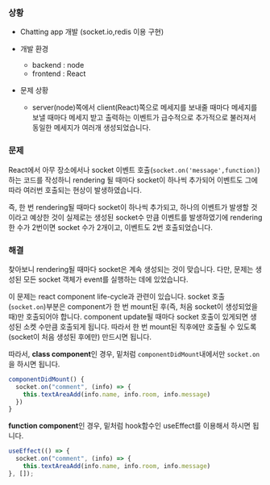 ### 상황
* Chatting app 개발 (socket.io,redis 이용 구현)
* 개발 환경
  * backend : node
  * frontend : React

* 문제 상황
  * server(node)쪽에서 client(React)쪽으로 메세지를 보내줄 때마다 메세지를 보낼 때마다 메세지 받고 출력하는 이벤트가 급수적으로 추가적으로 불러져서 동일한 메세지가 여러개 생성되었습니다.

### 문제
React에서 아무 장소에서나 socket 이벤트 호출(```socket.on('message',function)```)하는 코드를 작성하니 rendering 될 때마다 socket이 하나씩 추가되어 이벤트도 그에 따라 여러번 호출되는 현상이 발생하였습니다. 

즉, 한 번 rendering될 때마다 socket이 하나씩 추가되고, 하나의 이벤트가 발생할 것이라고 예상한 것이 실제로는 생성된 socket수 만큼 이벤트를 발생하였기에 rendering한  수가 2번이면 socket 수가 2개이고, 이벤트도 2번 호출되었습니다.

### 해결
찾아보니 rendering될 때마다 socket은 계속 생성되는 것이 맞습니다. 다만, 문제는 생성된 모든 socket 객체가 event를 실행하는 데에 있었습니다. 

이 문제는 react component life-cycle과 관련이 있습니다. socket 호출(```socket.on```)부분은 component가 한 번 mount된 후(즉, 처음 socket이 생성되었을 때)만 호출되어야 합니다. component update될 때마다 socket 호출이 있게되면 생성된 소켓 수만큼 호출되게 됩니다. 따라서 한 번 mount된 직후에만 호출될 수 있도록(socket이 처음 생성된 후에만) 만드시면 됩니다.

따라서, **class component**인 경우, 밑처럼 ```componentDidMount```내에서만 ```socket.on```을 하시면 됩니다.
```js
componentDidMount() {
  socket.on("comment", (info) => {
    this.textAreaAdd(info.name, info.room, info.message)
  }) 
}
```

**function component**인 경우, 밑처럼 hook함수인 useEffect를 이용해서 하시면 됩니다.
```js
useEffect(() => {
  socket.on("comment", (info) => {
    this.textAreaAdd(info.name, info.room, info.message)
}, []);
```
